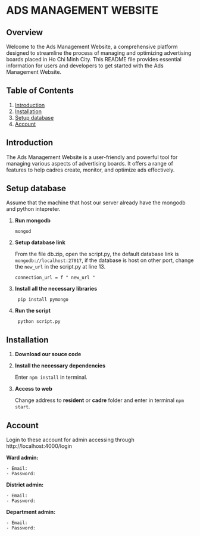# ADS MANAGEMENT WEBSITE

## Overview

Welcome to the Ads Management Website, a comprehensive platform designed to streamline the process of managing and optimizing advertising boards placed in Ho Chi Minh City. This README file provides essential information for users and developers to get started with the Ads Management Website.

## Table of Contents

1. [Introduction](#introduction)
2. [Installation](#installation)
3. [Setup database](#setup-database)
4. [Account](#account)

## Introduction

The Ads Management Website is a user-friendly and powerful tool for managing various aspects of advertising boards. It offers a range of features to help cadres create, monitor, and optimize ads effectively.

## Setup database
Assume that the machine that host our server already have the mongodb and python intepreter.
1. **Run mongodb**

       mongod

3. **Setup database link**

   From the file db.zip, open the script.py, the default database link is ```mongodb://localhost:27017```, if the database is host on other port, change the ```new_url``` in the script.py at line 13.

       connection_url = f " new_url "

5. **Install all the necessary libraries**

        pip install pymongo

6. **Run the script**

        python script.py

## Installation

1. **Download our souce code**
2. **Install the necessary dependencies**
    
    Enter ```npm install``` in terminal.

3. **Access to web**

    Change address to **resident** or **cadre** folder and enter in terminal ```npm start```.

## Account

Login to these account for admin accessing through
http://localhost:4000/login

**Ward admin:**

    - Email:
    - Password:

**District admin:**

    - Email:
    - Password:

**Department admin:**

    - Email:
    - Password:
